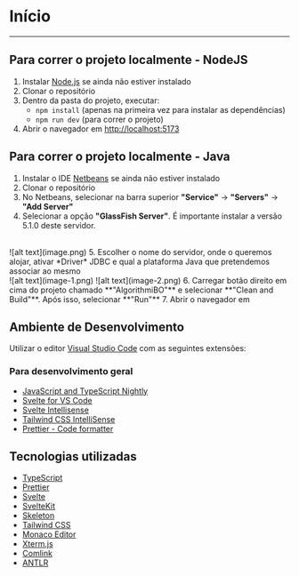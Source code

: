 # Início
*** 
## Para correr o projeto localmente - NodeJS

1. Instalar [Node.js](https://nodejs.org/en/download/) se ainda não estiver instalado
2. Clonar o repositório
3. Dentro da pasta do projeto, executar:
    - `npm install` (apenas na primeira vez para instalar as dependências)
    - `npm run dev` (para correr o projeto)
4. Abrir o navegador em <http://localhost:5173>

## Para correr o projeto localmente - Java

1. Instalar o IDE [Netbeans](https://netbeans.apache.org/front/main/download/nb21/) se ainda não estiver instalado
2. Clonar o repositório
3. No Netbeans, selecionar na barra superior **"Service"** → **"Servers"** → **"Add Server"**
4. Selecionar a opção **"GlassFish Server"**. É importante instalar a versão 5.1.0 deste servidor.
<br/>
![alt text](image.png)
5. Escolher o nome do servidor, onde o queremos alojar, ativar *Driver* JDBC e qual a plataforma Java que pretendemos associar ao mesmo
<br/>
![alt text](image-1.png)
![alt text](image-2.png)
6. Carregar botão direito em cima do projeto chamado **"AlgorithmiBO"** e selecionar **"Clean and Build"**. Após isso, selecionar **"Run"**
7. Abrir o navegador em <http://localhost:8080>

## Ambiente de Desenvolvimento

Utilizar o editor [Visual Studio Code](https://code.visualstudio.com/) com as seguintes extensões:

### Para desenvolvimento geral

- [JavaScript and TypeScript Nightly](https://marketplace.visualstudio.com/items?itemName=ms-vscode.vscode-typescript-next)
- [Svelte for VS Code](https://marketplace.visualstudio.com/items?itemName=svelte.svelte-vscode)
- [Svelte Intellisense](https://marketplace.visualstudio.com/items?itemName=ardenivanov.svelte-intellisense)
- [Tailwind CSS IntelliSense](https://marketplace.visualstudio.com/items?itemName=bradlc.vscode-tailwindcss)
- [Prettier - Code formatter](https://marketplace.visualstudio.com/items?itemName=esbenp.prettier-vscode)

## Tecnologias utilizadas

- [TypeScript](https://www.typescriptlang.org/)
- [Prettier](https://prettier.io/)
- [Svelte](https://svelte.dev/)
- [SvelteKit](https://kit.svelte.dev/)
- [Skeleton](https://www.skeleton.dev/)
- [Tailwind CSS](https://tailwindcss.com/)
- [Monaco Editor](https://microsoft.github.io/monaco-editor/)
- [Xterm.js](https://xtermjs.org/)
- [Comlink](https://github.com/GoogleChromeLabs/comlink)
- [ANTLR](https://www.antlr.org/)
